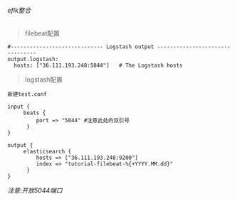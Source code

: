 ###### eflk整合
> filebeat配置
```
#----------------------------- Logstash output --------------------------------
output.logstash:
  hosts: ["36.111.193.248:5044"]   # The Logstash hosts
```

> logstash配置
```
新建test.conf

input {
     beats {
         port => "5044" #注意此处的双引号
      }
}

output {
     elasticsearch {
         hosts => ["36.111.193.248:9200"]
         index => "tutorial-filebeat-%{+YYYY.MM.dd}"
      }
}
```
*注意:开放5044端口*